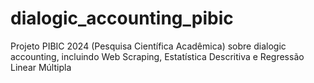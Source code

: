 # dialogic_accounting_pibic
Projeto PIBIC 2024 (Pesquisa Científica Acadêmica) sobre dialogic accounting, incluindo Web Scraping, Estatística Descritiva e Regressão Linear Múltipla
